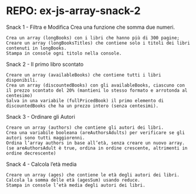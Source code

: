 REPO: ex-js-array-snack-2
===
Snack 1 - Filtra e Modifica
Crea una funzione che somma due numeri.

    Crea un array (longBooks) con i libri che hanno più di 300 pagine;
    Creare un array (longBooksTitles) che contiene solo i titoli dei libri contenuti in longBooks.
    Stampa in console ogni titolo nella console.

Snack 2 - Il primo libro scontato

    Creare un array (availableBooks) che contiene tutti i libri disponibili.
    Crea un array (discountedBooks) con gli availableBooks, ciascuno con il prezzo scontato del 20% (mantieni lo stesso formato e arrotonda al centesimo)
    Salva in una variabile (fullPricedBook) il primo elemento di discountedBooks che ha un prezzo intero (senza centesimi).

Snack 3 - Ordinare gli Autori

    Creare un array (authors) che contiene gli autori dei libri.
    Crea una variabile booleana (areAuthorsAdults) per verificare se gli autori sono tutti maggiorenni.
    Ordina l’array authors in base all’età, senza creare un nuovo array.
    (se areAuthorsAdult è true, ordina in ordine crescente, altrimenti in ordine decrescente)

Snack 4 - Calcola l’età media

    Creare un array (ages) che contiene le età degli autori dei libri.
    Calcola la somma delle età (agesSum) usando reduce.
    Stampa in console l’età media degli autori dei libri.

